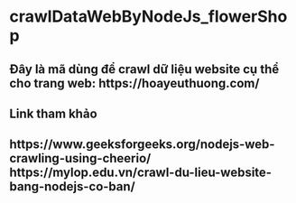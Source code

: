 # crawlDataWebByNodeJs_flowerShop
<h2>Đây là mã dùng để crawl dữ liệu website cụ thể cho trang web: https://hoayeuthuong.com/ </h2>
<h2>Link tham khảo<h2>
https://www.geeksforgeeks.org/nodejs-web-crawling-using-cheerio/
https://mylop.edu.vn/crawl-du-lieu-website-bang-nodejs-co-ban/
